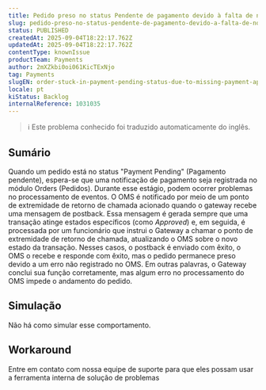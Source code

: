 ```yaml
---
title: Pedido preso no status Pendente de pagamento devido à falta de notificação de pagamento aprovado
slug: pedido-preso-no-status-pendente-de-pagamento-devido-a-falta-de-notificacao-de-pagamento-aprovado
status: PUBLISHED
createdAt: 2025-09-04T18:22:17.762Z
updatedAt: 2025-09-04T18:22:17.762Z
contentType: knownIssue
productTeam: Payments
author: 2mXZkbi0oi061KicTExNjo
tag: Payments
slugEN: order-stuck-in-payment-pending-status-due-to-missing-payment-approved-notification
locale: pt
kiStatus: Backlog
internalReference: 1031035
---
```


>ℹ️ Este problema conhecido foi traduzido automaticamente do inglês.

## Sumário



Quando um pedido está no status "Payment Pending" (Pagamento pendente), espera-se que uma notificação de pagamento seja registrada no módulo Orders (Pedidos). Durante esse estágio, podem ocorrer problemas no processamento de eventos.
O OMS é notificado por meio de um ponto de extremidade de retorno de chamada acionado quando o gateway recebe uma mensagem de postback. Essa mensagem é gerada sempre que uma transação atinge estados específicos (como _Approved_) e, em seguida, é processada por um funcionário que instrui o Gateway a chamar o ponto de extremidade de retorno de chamada, atualizando o OMS sobre o novo estado da transação.
Nesses casos, o postback é enviado com êxito, o OMS o recebe e responde com êxito, mas o pedido permanece preso devido a um erro não registrado no OMS.
Em outras palavras, o Gateway conclui sua função corretamente, mas algum erro no processamento do OMS impede o andamento do pedido.
## Simulação



Não há como simular esse comportamento.


## Workaround



Entre em contato com nossa equipe de suporte para que eles possam usar a ferramenta interna de solução de problemas



